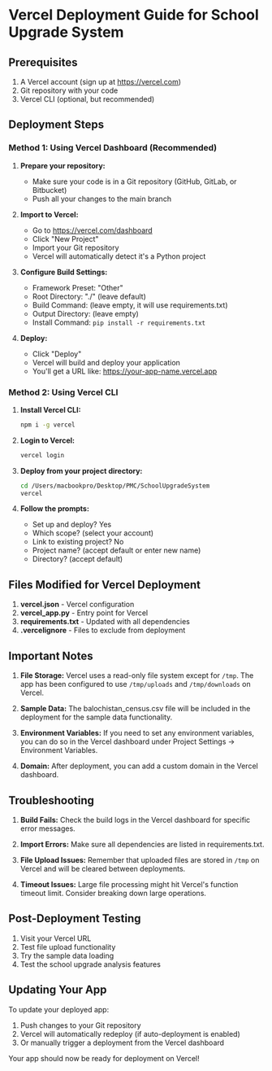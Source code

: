 # Vercel Deployment Guide for School Upgrade System

## Prerequisites
1. A Vercel account (sign up at https://vercel.com)
2. Git repository with your code
3. Vercel CLI (optional, but recommended)

## Deployment Steps

### Method 1: Using Vercel Dashboard (Recommended)

1. **Prepare your repository:**
   - Make sure your code is in a Git repository (GitHub, GitLab, or Bitbucket)
   - Push all your changes to the main branch

2. **Import to Vercel:**
   - Go to https://vercel.com/dashboard
   - Click "New Project"
   - Import your Git repository
   - Vercel will automatically detect it's a Python project

3. **Configure Build Settings:**
   - Framework Preset: "Other"
   - Root Directory: "./" (leave default)
   - Build Command: (leave empty, it will use requirements.txt)
   - Output Directory: (leave empty)
   - Install Command: `pip install -r requirements.txt`

4. **Deploy:**
   - Click "Deploy"
   - Vercel will build and deploy your application
   - You'll get a URL like: https://your-app-name.vercel.app

### Method 2: Using Vercel CLI

1. **Install Vercel CLI:**
   ```bash
   npm i -g vercel
   ```

2. **Login to Vercel:**
   ```bash
   vercel login
   ```

3. **Deploy from your project directory:**
   ```bash
   cd /Users/macbookpro/Desktop/PMC/SchoolUpgradeSystem
   vercel
   ```

4. **Follow the prompts:**
   - Set up and deploy? Yes
   - Which scope? (select your account)
   - Link to existing project? No
   - Project name? (accept default or enter new name)
   - Directory? (accept default)

## Files Modified for Vercel Deployment

1. **vercel.json** - Vercel configuration
2. **vercel_app.py** - Entry point for Vercel
3. **requirements.txt** - Updated with all dependencies
4. **.vercelignore** - Files to exclude from deployment

## Important Notes

1. **File Storage:** Vercel uses a read-only file system except for `/tmp`. The app has been configured to use `/tmp/uploads` and `/tmp/downloads` on Vercel.

2. **Sample Data:** The balochistan_census.csv file will be included in the deployment for the sample data functionality.

3. **Environment Variables:** If you need to set any environment variables, you can do so in the Vercel dashboard under Project Settings → Environment Variables.

4. **Domain:** After deployment, you can add a custom domain in the Vercel dashboard.

## Troubleshooting

1. **Build Fails:** Check the build logs in the Vercel dashboard for specific error messages.

2. **Import Errors:** Make sure all dependencies are listed in requirements.txt.

3. **File Upload Issues:** Remember that uploaded files are stored in `/tmp` on Vercel and will be cleared between deployments.

4. **Timeout Issues:** Large file processing might hit Vercel's function timeout limit. Consider breaking down large operations.

## Post-Deployment Testing

1. Visit your Vercel URL
2. Test file upload functionality
3. Try the sample data loading
4. Test the school upgrade analysis features

## Updating Your App

To update your deployed app:
1. Push changes to your Git repository
2. Vercel will automatically redeploy (if auto-deployment is enabled)
3. Or manually trigger a deployment from the Vercel dashboard

Your app should now be ready for deployment on Vercel!
